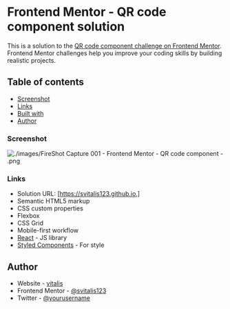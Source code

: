 # Frontend Mentor - QR code component solution

This is a solution to the [QR code component challenge on Frontend Mentor](https://www.frontendmentor.io/challenges/qr-code-component-iux_sIO_H). Frontend Mentor challenges help you improve your coding skills by building realistic projects. 

## Table of contents
  - [Screenshot](#screenshot)
  - [Links](#links)
  - [Built with](#react)
- [Author](#vitalis_mutwiri)

### Screenshot
![./images/FireShot Capture 001 - Frontend Mentor - QR code component - .png](./screenshot.jpg)
### Links
- Solution URL: [https://svitalis123.github.io.]
- Semantic HTML5 markup
- CSS custom properties
- Flexbox
- CSS Grid
- Mobile-first workflow
- [React](https://reactjs.org/) - JS library
- [Styled Components](https://styled-components.com/) - For style
## Author

- Website - [vitalis](https://username.github.io.)
- Frontend Mentor - [@svitalis123](https://www.frontendmentor.io/profile/yourusername)
- Twitter - [@yourusername](https://www.twitter.com/yourusername)




